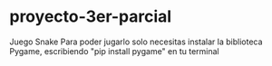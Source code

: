 # proyecto-3er-parcial
Juego Snake
Para poder jugarlo solo necesitas instalar la biblioteca Pygame, escribiendo "pip install pygame" en tu terminal
